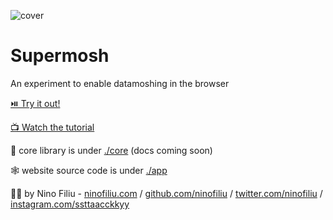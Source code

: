![cover](./app/public/media/cover.png)

# Supermosh

An experiment to enable datamoshing in the browser

[⏯️ Try it out!](https://supermosh.github.io/)

[📺 Watch the tutorial](https://www.youtube.com/watch?v=1Hm_OtV2SSg)

🔧 core library is under [./core](./core) (docs coming soon)

🕸️ website source code is under [./app](./app)

🧑‍💻 by Nino Filiu - [ninofiliu.com](https://ninofiliu.com) / [github.com/ninofiliu](https://github.com/ninofiliu/) / [twitter.com/ninofiliu](https://twitter.com/ninofiliu) / [instagram.com/ssttaacckkyy](https://www.instagram.com/ssttaacckkyy/)
